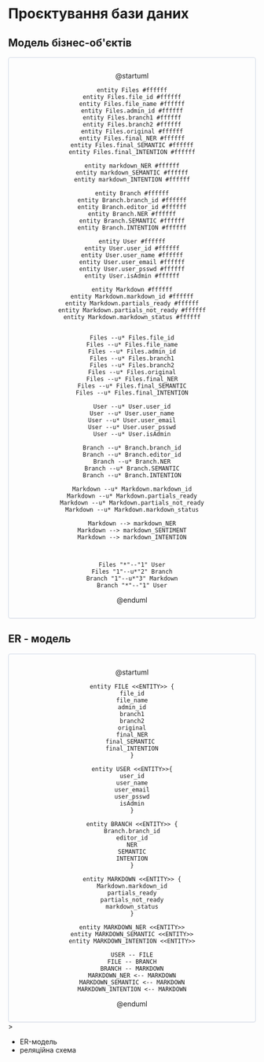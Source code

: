 # Проєктування бази даних


## Модель бізнес-об'єктів

<center style="
    border-radius:4px;
    border: 1px solid #cfd7e6;
    box-shadow: 0 1px 3px 0 rgba(89,105,129,.05), 0 1px 1px 0 rgba(0,0,0,.025);
    padding: 1em;"
>

@startuml

    entity Files #ffffff
    entity Files.file_id #ffffff
    entity Files.file_name #ffffff
    entity Files.admin_id #ffffff
    entity Files.branch1 #ffffff
    entity Files.branch2 #ffffff
    entity Files.original #ffffff
    entity Files.final_NER #ffffff
    entity Files.final_SEMANTIC #ffffff
    entity Files.final_INTENTION #ffffff
    
    entity markdown_NER #ffffff
    entity markdown_SEMANTIC #ffffff
    entity markdown_INTENTION #ffffff

    entity Branch #ffffff
    entity Branch.branch_id #ffffff
    entity Branch.editor_id #ffffff
    entity Branch.NER #ffffff
    entity Branch.SEMANTIC #ffffff
    entity Branch.INTENTION #ffffff

    entity User #ffffff
    entity User.user_id #ffffff
    entity User.user_name #ffffff
    entity User.user_email #ffffff
    entity User.user_psswd #ffffff
    entity User.isAdmin #ffffff
    
    entity Markdown #ffffff
    entity Markdown.markdown_id #ffffff
    entity Markdown.partials_ready #ffffff
    entity Markdown.partials_not_ready #ffffff
    entity Markdown.markdown_status #ffffff
    
    
    Files --u* Files.file_id
    Files --u* Files.file_name
    Files --u* Files.admin_id
    Files --u* Files.branch1
    Files --u* Files.branch2
    Files --u* Files.original
    Files --u* Files.final_NER
    Files --u* Files.final_SEMANTIC
    Files --u* Files.final_INTENTION
    
    User --u* User.user_id
    User --u* User.user_name
    User --u* User.user_email
    User --u* User.user_psswd
    User --u* User.isAdmin
    
    Branch --u* Branch.branch_id
    Branch --u* Branch.editor_id
    Branch --u* Branch.NER
    Branch --u* Branch.SEMANTIC
    Branch --u* Branch.INTENTION
    
    Markdown --u* Markdown.markdown_id
    Markdown --u* Markdown.partials_ready
    Markdown --u* Markdown.partials_not_ready
    Markdown --u* Markdown.markdown_status
    
    Markdown --> markdown_NER
    Markdown --> markdown_SENTIMENT
    Markdown --> markdown_INTENTION
    
    
    
    Files "*"--"1" User
    Files "1"--u*"2" Branch
    Branch "1"--u*"3" Markdown
    Branch "*"--"1" User
        
@enduml

</center>

## ER - модель

<center style="
    border-radius:4px;
    border: 1px solid #cfd7e6;
    box-shadow: 0 1px 3px 0 rgba(89,105,129,.05), 0 1px 1px 0 rgba(0,0,0,.025);
    padding: 1em;"
>

@startuml
    
    entity FILE <<ENTITY>> {
    file_id
    file_name
    admin_id
    branch1
    branch2
    original
    final_NER
    final_SEMANTIC 
    final_INTENTION
    }

    entity USER <<ENTITY>>{
    user_id
    user_name
    user_email
    user_psswd
    isAdmin
    }

    entity BRANCH <<ENTITY>> {
    Branch.branch_id
    editor_id
    NER
    SEMANTIC
    INTENTION
    }
    
    entity MARKDOWN <<ENTITY>> {
    Markdown.markdown_id
    partials_ready
    partials_not_ready
    markdown_status
    }
    
    entity MARKDOWN_NER <<ENTITY>>
    entity MARKDOWN_SEMANTIC <<ENTITY>>
    entity MARKDOWN_INTENTION <<ENTITY>>
    
    USER -- FILE
    FILE -- BRANCH
    BRANCH -- MARKDOWN
    MARKDOWN_NER <-- MARKDOWN
    MARKDOWN_SEMANTIC <-- MARKDOWN
    MARKDOWN_INTENTION <-- MARKDOWN



@enduml

</center>>

- ER-модель
- реляційна схема

